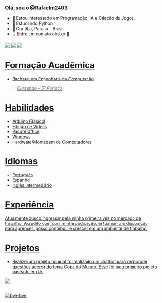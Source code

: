 ### Olá, sou o @Rafaelm2403
- 👀 Estou interessado em Programação, IA e Criação de Jogos.
- 🌱 Estudando Python
- 📍 Curitiba, Paraná - Brasil
- 👇 Entre em contato abaixo 📩

<div>
 <a href="mailto:rafaelmirran@gmail.com"><img src="https://img.shields.io/badge/Gmail-D14836?style=for-the-badge&logo=gmail&logoColor=white"/> 
 <a href="https://api.whatsapp.com/send?phone=5541995836768"><img src="https://img.shields.io/badge/WhatsApp-25D366?style=for-the-badge&logo=whatsapp&logoColor=white"/>
 <a href="https://t.me/+5541995836768"><img src="https://img.shields.io/badge/Telegram-2CA5E0?style=for-the-badge&logo=telegram&logoColor=white"/>
  
</div>



# Formação Acadêmica
       
- Bacharel em Engenharia da Computação
 > _Cursando - 5º Período_




# Habilidades
- Arduíno (Básico)
- Edição de Vídeos
- Pacote Office
- Windows
- Hardware/Montagem de Computadores
  



# Idiomas
- Português
- Espanhol
- Inglês intermediário

  

# Experiência

Atualmente busco ingressar pela minha primeira vez no mercado de trabalho. Acredito que, com minha dedicação, entusiasmo e disposição para aprender, posso contribuir e crescer em um ambiente de trabalho.


# Projetos

- Realizei um projeto no qual foi realizado um chatbot para responder questões acerca do tema Copa do Mundo. Esse foi meu primeiro projeto baseado em IA.
  <div>
<a href="https://github.com/rafaelm2403/Botdohexa"><img src="https://img.shields.io/badge/GitHub-100000?style=for-the-badge&logo=github&logoColor=white"/>

  
</div>

<div>
<div style="display: inline_block"><br>
  <img align="center" alt="bye-bye" src="https://media2.giphy.com/media/v1.Y2lkPTc5MGI3NjExN3NtdWYxcnFtOThxaDR1bjh0ZDk2ZmdhM3o0djMyemNwNHJiNDRwOSZlcD12MV9pbnRlcm5hbF9naWZfYnlfaWQmY3Q9Zw/P3ca1jBgmOHMkyEmDd/giphy.gif"/>


</div>
